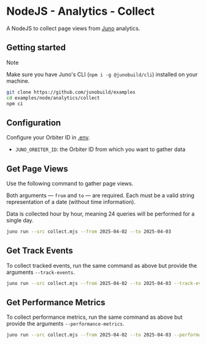 # NodeJS - Analytics - Collect

A NodeJS to collect page views from [Juno](https://juno.build) analytics.

## Getting started

> [!NOTE]
> Make sure you have Juno's CLI (`npm i -g @junobuild/cli`) installed on your machine.

```bash
git clone https://github.com/junobuild/examples
cd examples/node/analytics/collect
npm ci
```

## Configuration

Configure your Orbiter ID in [.env](.env).

- `JUNO_ORBITER_ID`: the Orbiter ID from which you want to gather data

## Get Page Views

Use the following command to gather page views.

Both arguments — `from` and `to` — are required. Each must be a valid string representation of a date (without time information).

Data is collected hour by hour, meaning 24 queries will be performed for a single day.

```bash
juno run --src collect.mjs --from 2025-04-02 --to 2025-04-03
```

## Get Track Events

To collect tracked events, run the same command as above but provide the arguments `--track-events`.

```bash
juno run --src collect.mjs --from 2025-04-02 --to 2025-04-03 --track-events
```

## Get Performance Metrics

To collect performance metrics, run the same command as above but provide the arguments `--performance-metrics`.

```bash
juno run --src collect.mjs --from 2025-04-02 --to 2025-04-03 --performance-metrics
```
